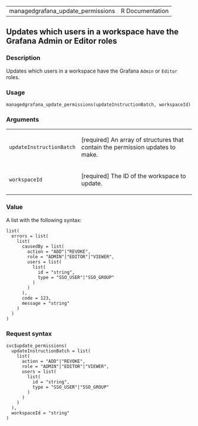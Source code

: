 <table style="width: 100%;">
<tbody>
<tr class="odd">
<td>managedgrafana_update_permissions</td>
<td style="text-align: right;">R Documentation</td>
</tr>
</tbody>
</table>

## Updates which users in a workspace have the Grafana Admin or Editor roles

### Description

Updates which users in a workspace have the Grafana `Admin` or `Editor`
roles.

### Usage

    managedgrafana_update_permissions(updateInstructionBatch, workspaceId)

### Arguments

<table>
<colgroup>
<col style="width: 35%" />
<col style="width: 65%" />
</colgroup>
<tbody>
<tr class="odd">
<td><code
id="managedgrafana_update_permissions_:_updateInstructionBatch">updateInstructionBatch</code></td>
<td><p>[required] An array of structures that contain the permission
updates to make.</p></td>
</tr>
<tr class="even">
<td><code
id="managedgrafana_update_permissions_:_workspaceId">workspaceId</code></td>
<td><p>[required] The ID of the workspace to update.</p></td>
</tr>
</tbody>
</table>

### Value

A list with the following syntax:

    list(
      errors = list(
        list(
          causedBy = list(
            action = "ADD"|"REVOKE",
            role = "ADMIN"|"EDITOR"|"VIEWER",
            users = list(
              list(
                id = "string",
                type = "SSO_USER"|"SSO_GROUP"
              )
            )
          ),
          code = 123,
          message = "string"
        )
      )
    )

### Request syntax

    svc$update_permissions(
      updateInstructionBatch = list(
        list(
          action = "ADD"|"REVOKE",
          role = "ADMIN"|"EDITOR"|"VIEWER",
          users = list(
            list(
              id = "string",
              type = "SSO_USER"|"SSO_GROUP"
            )
          )
        )
      ),
      workspaceId = "string"
    )
